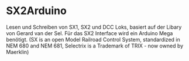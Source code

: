 # SX2Arduino
Lesen und Schreiben von SX1, SX2 und DCC Loks,
basiert auf der Libary von Gerard van der Sel.
Für das SX2 Interface wird ein Arduino Mega benötigt.
(SX is an open Model Railroad Control System, standardized in NEM 680 and NEM 681, Selectrix is a Trademark of TRIX - now owned by Maerklin)
